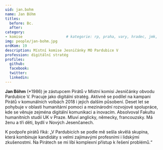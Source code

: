 ```yaml
---
uid: jan.bohm
name: Jan Böhm
titles:
  before: Bc.
  after:
category:
- komise            		# kategorie: rp, praha, vary, hradec, jmk, senat
img: people/jan-bohm.jpg
ordKom: 19
description: Místní komise Jesničánky MO Pardubice V
profession: digitální stratég
profiles:
  github:
  facebook:
  twitter:
  linkedin:
---
```


**Jan Böhm** (*1986) je zástupcem Pirátů v Místní komisi Jesničánky obvodu Pardubice V. Pracuje jako digitální stratég. Aktivně se podílel na kampani Pirátů v komunálních volbách 2018 i jejich dalším působení. Deset let se pohybuje v oblasti humanitární pomoci a mezinárodní rozvojové spolupráce, kde se věnuje zejména digitální komunikaci a inovacím. Absolvoval Fakultu humanitních studií UK v Praze. Mluví anglicky, německy, francouzsky. Má ženu a tři děti, bydlí v Nových Jesenčanech.

K podpoře pirátů říká: „V Pardubicích se podle mě sešla skvělá skupina, která kombinuje kandidáty s velmi zajímavými profesními i lidskými zkušenostmi. Na Pirátech se mi líbí komplexní přístup k řešení problémů.“
